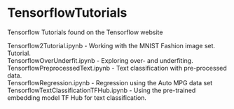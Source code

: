# TensorflowTutorials
Tensorflow Tutorials found on the Tensorflow website

Tensorflow2Tutorial.ipynb - Working with the MNIST Fashion image set. Tutorial. <br>
TensorflowOverUnderfit.ipynb - Exploring over- and underfiting. <br>
TensorflowPreprocessedText.ipynb - Text classification with pre-processed data.<br>
TensorflowRegression.ipynb - Regression using the Auto MPG data set <br>
TensorflowTextClassificationTFHub.ipynb - Using the pre-trained embedding model TF Hub for text classification. <br>
